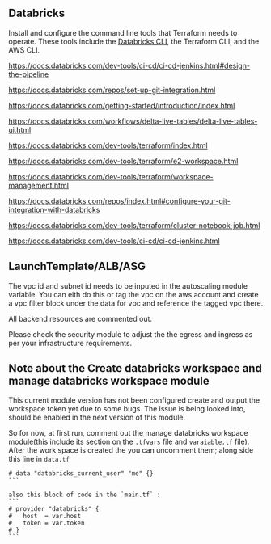 ## Databricks
Install and configure the command line tools that Terraform needs to operate. These tools include the [Databricks CLI](https://docs.databricks.com/dev-tools/cli/index.html), the Terraform CLI, and the AWS CLI.

https://docs.databricks.com/dev-tools/ci-cd/ci-cd-jenkins.html#design-the-pipeline

https://docs.databricks.com/repos/set-up-git-integration.html

https://docs.databricks.com/getting-started/introduction/index.html

https://docs.databricks.com/workflows/delta-live-tables/delta-live-tables-ui.html

https://docs.databricks.com/dev-tools/terraform/index.html

https://docs.databricks.com/dev-tools/terraform/e2-workspace.html

https://docs.databricks.com/dev-tools/terraform/workspace-management.html

https://docs.databricks.com/repos/index.html#configure-your-git-integration-with-databricks

https://docs.databricks.com/dev-tools/terraform/cluster-notebook-job.html

https://docs.databricks.com/dev-tools/ci-cd/ci-cd-jenkins.html


## LaunchTemplate/ALB/ASG
The vpc id and subnet id needs to be inputed in the autoscaling module variable. You can eith do this or tag the vpc on the aws account and create a vpc filter block under the data for vpc and reference the tagged vpc there.

All backend resources are commented out. 

Please check the security module to adjust the the egress and ingress as per your infrastructure requirements.

## Note about the Create databricks workspace and manage databricks workspace module
This current module version has not been configured create and output the workspace token yet due to some bugs. The issue is being looked into, should be enabled in the next version of this module.

So for now, at first run, comment out the manage databricks workspace module(this include its section on the `.tfvars` file and `varaiable.tf` file). After the work space is created the you can uncomment them; along side this line in `data.tf`
````
# data "databricks_current_user" "me" {}
```

also this block of code in the `main.tf` :
```
# provider "databricks" {
#   host  = var.host
#   token = var.token
# }
```